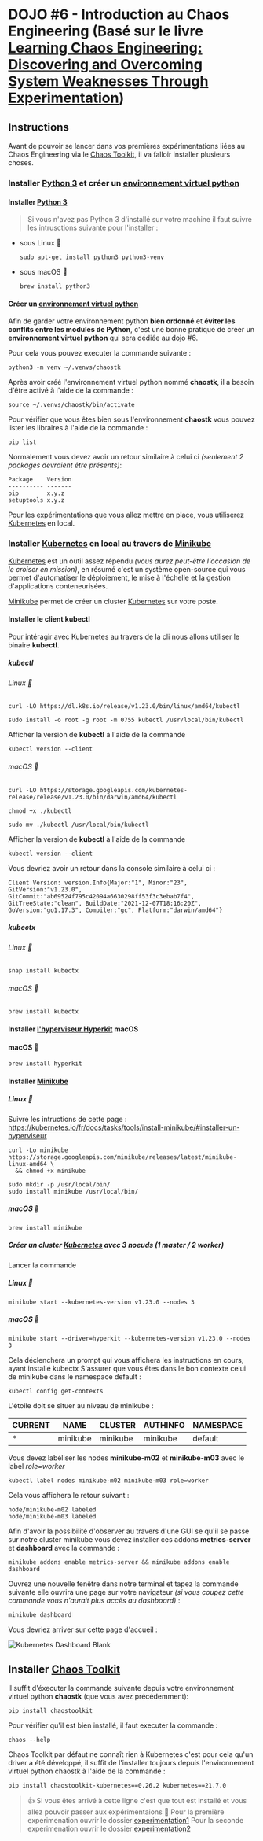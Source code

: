 # DOJO #6 - Introduction au Chaos Engineering (Basé sur le livre [Learning Chaos Engineering: Discovering and Overcoming System Weaknesses Through Experimentation](https://www.oreilly.com/library/view/learning-chaos-engineering/9781492050995/))

## Instructions

Avant de pouvoir se lancer dans vos premières expérimentations liées au Chaos Engineering via le [Chaos Toolkit](https://chaostoolkit.org/), il va falloir installer plusieurs choses.


### Installer [Python 3](https://www.python.org/download/releases/3.0/) et créer un [environnement virtuel python](https://docs.python.org/3/tutorial/venv.html)


#### Installer [Python 3](https://www.python.org/download/releases/3.0/)

> Si vous n'avez pas Python 3 d'installé sur votre machine il faut suivre les intrusctions suivante pour l'installer :

- sous Linux 🐧
    ```
    sudo apt-get install python3 python3-venv
    ```
- sous macOS 
    ```
    brew install python3
    ```


#### Créer un [environnement virtuel python](https://docs.python.org/3/tutorial/venv.html)

Afin de garder votre environnement python **bien ordonné** et **éviter les conflits entre les modules de Python**, c'est une bonne pratique de créer un **environnement virtuel python** qui sera dédiée au dojo #6.

Pour cela vous pouvez executer la commande suivante :

```
python3 -m venv ~/.venvs/chaostk
```

Après avoir créé l'environnement virtuel python nommé **chaostk**, il a besoin d'être activé à l'aide de la commande :

```
source ~/.venvs/chaostk/bin/activate
```

Pour vérifier que vous êtes bien sous l'environnement **chaostk** vous pouvez lister les libraires à l'aide de la commande :
```
pip list
```

Normalement vous devez avoir un retour similaire à celui ci *(seulement 2 packages devraient être présents)*:
```
Package    Version
---------- -------
pip        x.y.z
setuptools x.y.z
```

Pour les expérimentations que vous allez mettre en place, vous utiliserez [Kubernetes](https://github.com/kubernetes/kubernetes) en local.

### Installer [Kubernetes](https://github.com/kubernetes/kubernetes) en local au travers de [Minikube](https://github.com/kubernetes/minikube)

[Kubernetes](https://github.com/kubernetes/kubernetes) est un outil assez répendu *(vous aurez peut-être l'occasion de le croiser en mission)*, en résumé c'est un système open-source qui vous permet d'automatiser le déploiement, le mise à l'échelle et la gestion d'applications conteneurisées.

[Minikube](https://github.com/kubernetes/minikube) permet de créer un cluster [Kubernetes](https://github.com/kubernetes/kubernetes) sur votre poste.



#### Installer le client **kubectl**

Pour intéragir avec Kubernetes au travers de la cli nous allons utiliser le binaire **kubectl**.

##### **kubectl**
###### Linux 🐧

````
curl -LO https://dl.k8s.io/release/v1.23.0/bin/linux/amd64/kubectl
````

````
sudo install -o root -g root -m 0755 kubectl /usr/local/bin/kubectl
````


Afficher la version de **kubectl** à l'aide de la commande

````
kubectl version --client
````

###### macOS 

````
curl -LO https://storage.googleapis.com/kubernetes-release/release/v1.23.0/bin/darwin/amd64/kubectl
````

````
chmod +x ./kubectl
````

````
sudo mv ./kubectl /usr/local/bin/kubectl
````

Afficher la version de **kubectl** à l'aide de la commande

````
kubectl version --client
````

Vous devriez avoir un retour dans la console similaire à celui ci :

````
Client Version: version.Info{Major:"1", Minor:"23", GitVersion:"v1.23.0", GitCommit:"ab69524f795c42094a6630298ff53f3c3ebab7f4", GitTreeState:"clean", BuildDate:"2021-12-07T18:16:20Z", GoVersion:"go1.17.3", Compiler:"gc", Platform:"darwin/amd64"}
````

##### **kubectx**

###### Linux 🐧
````
snap install kubectx
````


###### macOS 
````
brew install kubectx
````


####  Installer [l'hyperviseur **Hyperkit**](https://github.com/moby/hyperkit) macOS

#### macOS 

````
brew install hyperkit
````

####  Installer [Minikube](https://github.com/kubernetes/minikube)


##### Linux 🐧

Suivre les intructions de cette page :
https://kubernetes.io/fr/docs/tasks/tools/install-minikube/#installer-un-hyperviseur

````
curl -Lo minikube https://storage.googleapis.com/minikube/releases/latest/minikube-linux-amd64 \
  && chmod +x minikube
````


````
sudo mkdir -p /usr/local/bin/
sudo install minikube /usr/local/bin/
````

##### macOS 

````
brew install minikube
````


##### Créer un cluster [Kubernetes](https://github.com/kubernetes/kubernetes) avec 3 noeuds (1 master / **2 worker**)

Lancer la commande

##### Linux 🐧

````
minikube start --kubernetes-version v1.23.0 --nodes 3
````


##### macOS 

````
minikube start --driver=hyperkit --kubernetes-version v1.23.0 --nodes 3
````

Cela déclenchera un prompt qui vous affichera les instructions en cours, ayant installé kubectx
S'assurer que vous êtes dans le bon contexte celui de minikube dans le namespace default :

````
kubectl config get-contexts
````

L'étoile doit se situer au niveau de minikube :

|CURRENT | NAME     | CLUSTER  | AUTHINFO | NAMESPACE |
| ------- | ---------- | ------- | --------- | ---------- |
|*       | minikube | minikube | minikube | default  |



Vous devez labéliser les nodes **minikube-m02** et **minikube-m03** avec le label *role=worker*

````
kubectl label nodes minikube-m02 minikube-m03 role=worker
````

Cela vous affichera le retour suivant :

````
node/minikube-m02 labeled
node/minikube-m03 labeled
````

Afin d'avoir la possibilité d'observer au travers d'une GUI se qu'il se passe sur notre cluster minikube vous devez installer ces addons **metrics-server** et **dashboard** avec la commande :

````
minikube addons enable metrics-server && minikube addons enable dashboard
````

Ouvrez une nouvelle fenêtre dans notre terminal et tapez la commande suivante elle ouvrira une page sur votre navigateur  *(si vous coupez cette commande vous n'aurait plus accès au dashboard)* :

`````
minikube dashboard
`````

Vous devriez arriver sur cette page d'accueil :

![Kubernetes Dashboard Blank](docs/kubernetes_dashboard.png)

## Installer [Chaos Toolkit](https://github.com/chaostoolkit/chaostoolkit)

Il suffit d'éxecuter la commande suivante depuis votre environnement virtuel python **chaostk** (que vous avez précédemment):

```
pip install chaostoolkit
```

Pour vérifier qu'il est bien installé, il faut executer la commande  :

```
chaos --help
```

Chaos Toolkit par défaut ne connaît rien à Kubernetes c'est pour cela qu'un driver a été développé, il suffit de l'installer toujours depuis l'environnement virtuel python chaostk à l'aide de la commande :

```
pip install chaostoolkit-kubernetes==0.26.2 kubernetes==21.7.0
```


> 👍 Si vous êtes arrivé à cette ligne c'est que tout est installé et vous allez pouvoir passer aux expérimentaions 🎉
> Pour la première experimenation ouvrir le dossier [experimentation1](./experimentation1/README.md)
> Pour la seconde experimenation ouvrir le dossier [experimentation2](./experimentation2/README.md)